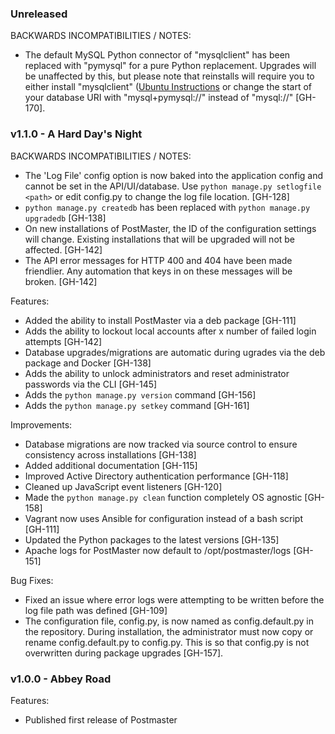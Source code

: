 ### Unreleased

BACKWARDS INCOMPATIBILITIES / NOTES:

* The default MySQL Python connector of "mysqlclient" has been replaced with "pymysql" for a pure Python replacement.
Upgrades will be unaffected by this, but please note that reinstalls will require you to either install "mysqlclient"
([Ubuntu Instructions](https://github.com/PyMySQL/mysqlclient-python#install) or change the start of your database URI
with "mysql+pymysql://" instead of "mysql://" [GH-170].

### v1.1.0 - A Hard Day's Night

BACKWARDS INCOMPATIBILITIES / NOTES:

* The 'Log File' config option is now baked into the application config and cannot be set in the API/UI/database. Use `python manage.py setlogfile <path>` or edit config.py to change the log file location. [GH-128]
* `python manage.py createdb` has been replaced with `python manage.py upgradedb` [GH-138]
* On new installations of PostMaster, the ID of the configuration settings will change. Existing installations that will be upgraded will not be affected. [GH-142]
* The API error messages for HTTP 400 and 404 have been made friendlier. Any automation that keys in on these messages will be broken. [GH-142]

Features:

* Added the ability to install PostMaster via a deb package [GH-111]
* Adds the ability to lockout local accounts after x number of failed login attempts [GH-142]
* Database upgrades/migrations are automatic during ugrades via the deb package and Docker [GH-138]
* Adds the ability to unlock administrators and reset administrator passwords via the CLI [GH-145]
* Adds the `python manage.py version` command [GH-156]
* Adds the `python manage.py setkey` command [GH-161]

Improvements:

* Database migrations are now tracked via source control to ensure consistency across installations [GH-138]
* Added additional documentation [GH-115]
* Improved Active Directory authentication performance [GH-118]
* Cleaned up JavaScript event listeners [GH-120]
* Made the `python manage.py clean` function completely OS agnostic [GH-158]
* Vagrant now uses Ansible for configuration instead of a bash script [GH-111]
* Updated the Python packages to the latest versions [GH-135]
* Apache logs for PostMaster now default to /opt/postmaster/logs [GH-151]

Bug Fixes:

* Fixed an issue where error logs were attempting to be written before the log file path was defined [GH-109]
* The configuration file, config.py, is now named as config.default.py in the repository. During installation, the administrator must now copy or rename config.default.py to config.py.
This is so that config.py is not overwritten during package upgrades [GH-157].


### v1.0.0 - Abbey Road

Features:

* Published first release of Postmaster
